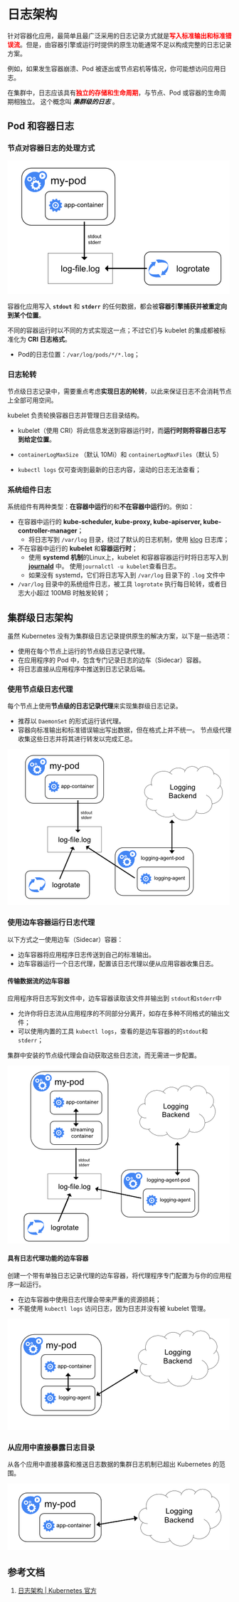 # 日志架构

 针对容器化应用，最简单且最广泛采用的日志记录方式就是<font color='red'>**写入标准输出和标准错误流**</font>。但是，由容器引擎或运行时提供的原生功能通常不足以构成完整的日志记录方案。

例如，如果发生容器崩溃、Pod 被逐出或节点宕机等情况，你可能想访问应用日志。

 在集群中，日志应该具有<font color='red'>**独立的存储和生命周期**</font>，与节点、Pod 或容器的生命周期相独立。 这个概念叫 ***集群级的日志*** 。







## Pod 和容器日志

### 节点对容器日志的处理方式



![节点级别的日志记录](.pics/log_arch/logging-node-level.png)



容器化应用写入 **`stdout`** 和 **`stderr`** 的任何数据，都会被**容器引擎捕获并被重定向到某个位置**。

不同的容器运行时以不同的方式实现这一点；不过它们与 kubelet 的集成都被标准化为 **CRI 日志格式**。

- Pod的日志位置：`/var/log/pods/*/*.log`；

### 日志轮转

节点级日志记录中，需要重点考虑**实现日志的轮转**，以此来保证日志不会消耗节点上全部可用空间。

kubelet 负责轮换容器日志并管理日志目录结构。

- kubelet（使用 CRI）将此信息发送到容器运行时，而**运行时则将容器日志写到给定位置**。

- `containerLogMaxSize` （默认 10Mi）和 `containerLogMaxFiles`（默认 5）

- `kubectl logs` 仅可查询到最新的日志内容，滚动的日志无法查看；

### 系统组件日志

系统组件有两种类型：**在容器中运行**的和**不在容器中运行**的。例如：

- 在容器中运行的 **kube-scheduler, kube-proxy, kube-apiserver, kube-controller-manager**；
  - 将日志写到 `/var/log` 目录，绕过了默认的日志机制，使用 [klog](https://github.com/kubernetes/community/blob/master/contributors/devel/sig-instrumentation/logging.md) 日志库；
- 不在容器中运行的 **kubelet** 和**容器运行时**；
  - 使用 **systemd 机制**的Linux上，kubelet 和容器容器运行时将日志写入到 [**journald**](../../linux/journald.md) 中。 使用`journalctl -u kubelet`查看日志。
  - 如果没有 systemd，它们将日志写入到 `/var/log` 目录下的 `.log` 文件中
- `/var/log` 目录中的系统组件日志，被工具 `logrotate` 执行每日轮转，或者日志大小超过 100MB 时触发轮转；



## 集群级日志架构

虽然 Kubernetes 没有为集群级日志记录提供原生的解决方案，以下是一些选项：

- 使用在每个节点上运行的节点级日志记录代理。
- 在应用程序的 Pod 中，包含专门记录日志的边车（Sidecar）容器。
- 将日志直接从应用程序中推送到日志记录后端。

### 使用节点级日志代理

每个节点上使用**节点级的日志记录代理**来实现集群级日志记录。

- 推荐以 `DaemonSet` 的形式运行该代理。
- 容器向标准输出和标准错误输出写出数据，但在格式上并不统一。 节点级代理收集这些日志并将其进行转发以完成汇总。

![使用节点级日志代理](.pics/log_arch/logging-with-node-agent.png)

### 使用边车容器运行日志代理

以下方式之一使用边车（Sidecar）容器：

- 边车容器将应用程序日志传送到自己的标准输出。
- 边车容器运行一个日志代理，配置该日志代理以便从应用容器收集日志。

#### 传输数据流的边车容器 

应用程序将日志写到文件中，边车容器读取该文件并输出到 `stdout`和`stderr`中

- 允许你将日志流从应用程序的不同部分分离开，如存在多种不同格式的输出文件；
- 可以使用内置的工具 `kubectl logs`，查看的是边车容器的的`stdout`和`stderr`；

集群中安装的节点级代理会自动获取这些日志流，而无需进一步配置。

![带数据流容器的边车容器](.pics/log_arch/logging-with-streaming-sidecar.png)

#### 具有日志代理功能的边车容器

创建一个带有单独日志记录代理的边车容器，将代理程序专门配置为与你的应用程序一起运行。

- 在边车容器中使用日志代理会带来严重的资源损耗；
- 不能使用 `kubectl logs` 访问日志，因为日志并没有被 kubelet 管理。

![含日志代理的边车容器](.pics/log_arch/logging-with-sidecar-agent.png)

### 从应用中直接暴露日志目录

从各个应用中直接暴露和推送日志数据的集群日志机制已超出 Kubernetes 的范围。

![直接从应用程序暴露日志](.pics/log_arch/logging-from-application.png)

## 参考文档

1.  [日志架构 | Kubernetes 官方](https://kubernetes.io/zh-cn/docs/concepts/cluster-administration/logging/#cluster-level-logging-architectures)